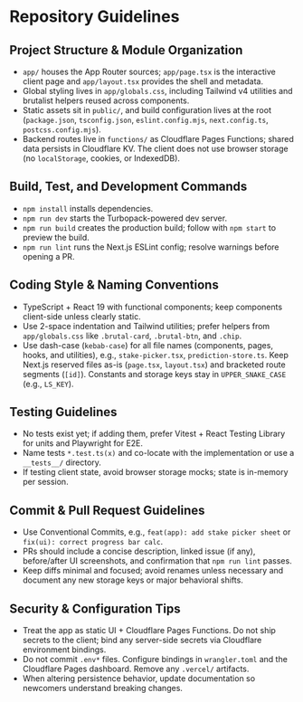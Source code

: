 # Repository Guidelines

## Project Structure & Module Organization
- `app/` houses the App Router sources; `app/page.tsx` is the interactive client page and `app/layout.tsx` provides the shell and metadata.
- Global styling lives in `app/globals.css`, including Tailwind v4 utilities and brutalist helpers reused across components.
- Static assets sit in `public/`, and build configuration lives at the root (`package.json`, `tsconfig.json`, `eslint.config.mjs`, `next.config.ts`, `postcss.config.mjs`).
- Backend routes live in `functions/` as Cloudflare Pages Functions; shared data persists in Cloudflare KV. The client does not use browser storage (no `localStorage`, cookies, or IndexedDB).

## Build, Test, and Development Commands
- `npm install` installs dependencies.
- `npm run dev` starts the Turbopack-powered dev server.
- `npm run build` creates the production build; follow with `npm start` to preview the build.
- `npm run lint` runs the Next.js ESLint config; resolve warnings before opening a PR.

## Coding Style & Naming Conventions
- TypeScript + React 19 with functional components; keep components client-side unless clearly static.
- Use 2-space indentation and Tailwind utilities; prefer helpers from `app/globals.css` like `.brutal-card`, `.brutal-btn`, and `.chip`.
- Use dash-case (`kebab-case`) for all file names (components, pages, hooks, and utilities), e.g., `stake-picker.tsx`, `prediction-store.ts`. Keep Next.js reserved files as-is (`page.tsx`, `layout.tsx`) and bracketed route segments (`[id]`). Constants and storage keys stay in `UPPER_SNAKE_CASE` (e.g., `LS_KEY`).

## Testing Guidelines
- No tests exist yet; if adding them, prefer Vitest + React Testing Library for units and Playwright for E2E.
- Name tests `*.test.ts(x)` and co-locate with the implementation or use a `__tests__/` directory.
- If testing client state, avoid browser storage mocks; state is in-memory per session.

## Commit & Pull Request Guidelines
- Use Conventional Commits, e.g., `feat(app): add stake picker sheet` or `fix(ui): correct progress bar calc`.
- PRs should include a concise description, linked issue (if any), before/after UI screenshots, and confirmation that `npm run lint` passes.
- Keep diffs minimal and focused; avoid renames unless necessary and document any new storage keys or major behavioral shifts.

## Security & Configuration Tips
- Treat the app as static UI + Cloudflare Pages Functions. Do not ship secrets to the client; bind any server-side secrets via Cloudflare environment bindings.
 - Do not commit `.env*` files. Configure bindings in `wrangler.toml` and the Cloudflare Pages dashboard. Remove any `.vercel/` artifacts.
- When altering persistence behavior, update documentation so newcomers understand breaking changes.
